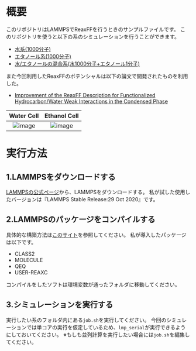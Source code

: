 # 概要
このリポジトリはLAMMPSでReaxFFを行うときのサンプルファイルです。
このリポジトリを使うと以下の系のシミュレーションを行うことができます。

- [水系(1000分子)](https://github.com/sotanengel/LAMMPS_ReaxFF_example/tree/main/water_cell)
- [エタノール系(1000分子)](https://github.com/sotanengel/LAMMPS_ReaxFF_example/tree/main/ethanol_cell)
- [水/エタノールの混合系(水1000分子+エタノール1分子)](https://github.com/sotanengel/LAMMPS_ReaxFF_example/tree/main/water_with_ethanol)

また今回利用したReaxFFのポテンシャルは以下の論文で開発されたものを利用した。
- [Improvement of the ReaxFF Description for Functionalized Hydrocarbon/Water Weak Interactions in the Condensed Phase](https://pubs.acs.org/doi/pdf/10.1021/acs.jpcb.8b01127)


Water Cell             |  Ethanol Cell
:-------------------------:|:-------------------------:
![image](https://user-images.githubusercontent.com/84895123/127760451-0f464b24-b200-4808-82eb-ce29e55561a9.png)  |  ![image](https://user-images.githubusercontent.com/84895123/127760458-292ab97e-0038-4478-9efe-4abdc369ea81.png)

# 実行方法
## 1.LAMMPSをダウンロードする
[LAMMPSの公式ページ](https://www.lammps.org/)から、LAMMPSをダウンロードする。
私が試した使用したバージョンは『LAMMPS Stable Release:29 Oct 2020』です。

## 2.LAMMPSのパッケージをコンパイルする
具体的な構築方法は[このサイト](https://polymer-simulation-beginners.hatenablog.com/entry/2019/12/31/223235)を参照してください。
私が導入したパッケージは以下です。
- CLASS2
- MOLECULE
- QEQ
- USER-REAXC

コンパイルをしたソフトは環境変数が通ったフォルダに移動してください。

## 3.シミュレーションを実行する
実行したい系のフォルダ内にある`job.sh`を実行してください。
今回のシミュレーションでは単コアの実行を仮定しているため、`lmp_serial`が実行できるようにしておいてください。
※もしも並列計算を実行したい場合には`job.sh`を編集してください。
